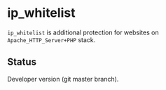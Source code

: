 ip\_whitelist
=============

``ip_whitelist`` is additional protection for websites on ``Apache_HTTP_Server+PHP`` stack.


Status
------

Developer version (git master branch).
